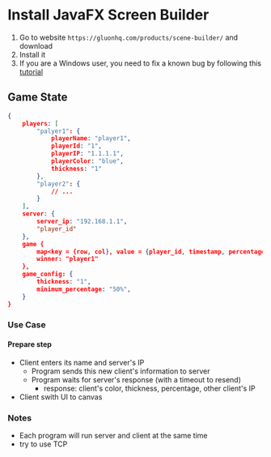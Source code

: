 # Install JavaFX Screen Builder

1. Go to website `https://gluonhq.com/products/scene-builder/` and download
2. Install it
3. If you are a Windows user, you need to fix a known bug by following this [tutorial](https://youtu.be/T3NlWMzPyXM?t=291)



## Game State

```JSON
{
    players: [
        "palyer1": {
        	playerName: "player1",
        	playerId: "1",
        	playerIP: "1.1.1.1",
        	playerColor: "blue",
        	thickness: "1"        	        	
        },
        "player2": {
			// ...
        }
    ],
    server: {
		server_ip: "192.168.1.1",
        "player_id"        
    },
    game {		
        map<key = {row, col}, value = {player_id, timestamp, percentage}>,
		winner: "player1"
    },
	game_config: {
    	thickness: "1",
        minimum_percentage: "50%",        
	}    
}
```



### Use Case



#### Prepare step

* Client enters its name and server's IP
  * Program sends this new client's information to server
  * Program waits for server's response (with a timeout to resend)
    * response: client's color, thickness, percentage, other client's IP
* Client swith UI to canvas



### Notes

* Each program will run server and client at the same time
* try to use TCP
